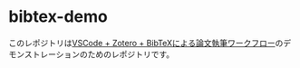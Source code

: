 # bibtex-demo
このレポジトリは[VSCode + Zotero + BibTeXによる論文執筆ワークフロー](https://zenn.dev/nicetak/articles/zotero-tex-bibtex)のデモンストレーションのためのレポジトリです。
